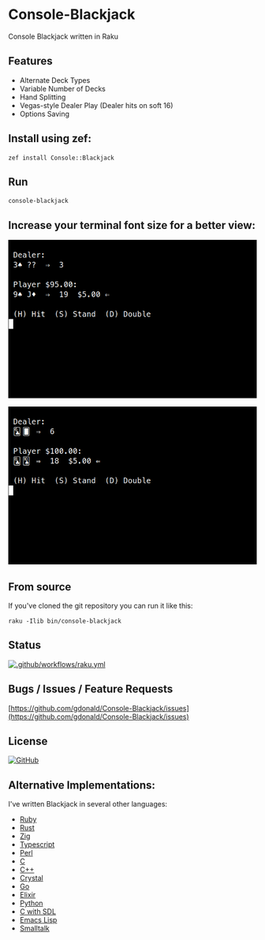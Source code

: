 # Console-Blackjack

Console Blackjack written in Raku

## Features

* Alternate Deck Types
* Variable Number of Decks
* Hand Splitting
* Vegas-style Dealer Play (Dealer hits on soft 16)
* Options Saving

## Install using zef:

```shell
zef install Console::Blackjack
```

## Run

```shell
console-blackjack
```

## Increase your terminal font size for a better view:

![Blackjack](https://raw.githubusercontent.com/gdonald/Console-Blackjack/master/ss1.png)

![Blackjack](https://raw.githubusercontent.com/gdonald/Console-Blackjack/master/ss2.png)

## From source

If you've cloned the git repository you can run it like this:

```shell
raku -Ilib bin/console-blackjack
```
## Status

[![.github/workflows/raku.yml](https://github.com/gdonald/Console-Blackjack/workflows/.github/workflows/raku.yml/badge.svg)](https://github.com/gdonald/Console-Blackjack/actions)

## Bugs / Issues / Feature Requests 

[https://github.com/gdonald/Console-Blackjack/issues](https://github.com/gdonald/Console-Blackjack/issues)

## License

[![GitHub](https://img.shields.io/github/license/gdonald/Console-Blackjack?color=aa0000)](https://github.com/gdonald/Console-Blackjack/blob/master/LICENSE)

## Alternative Implementations:

I've written Blackjack in several other languages:

- [Ruby](https://github.com/gdonald/console-blackjack-ruby)
- [Rust](https://github.com/gdonald/console-blackjack-rust)
- [Zig](https://github.com/gdonald/blackjack-zig)
- [Typescript](https://github.com/gdonald/blackjack-js)
- [Perl](https://github.com/gdonald/console-blackjack-perl)
- [C](https://github.com/gdonald/blackjack-c)
- [C++](https://github.com/gdonald/blackjack-cpp)
- [Crystal](https://github.com/gdonald/blackjack-cr)
- [Go](https://github.com/gdonald/blackjack-go)
- [Elixir](https://github.com/gdonald/blackjack-ex)
- [Python](https://github.com/gdonald/blackjack-py)
- [C with SDL](https://github.com/gdonald/blackjack-c-sdl)
- [Emacs Lisp](https://github.com/gdonald/blackjack-el)
- [Smalltalk](https://github.com/gdonald/blackjack-st)

